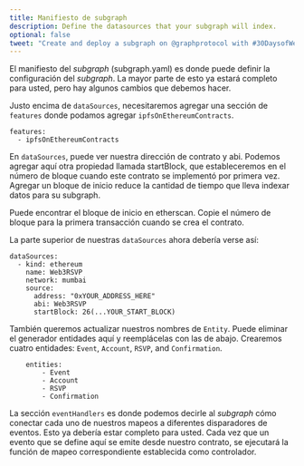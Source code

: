 ```yaml
---
title: Manifiesto de subgraph
description: Define the datasources that your subgraph will index.
optional: false
tweet: "Create and deploy a subgraph on @graphprotocol with #30DaysofWeb3 @womenbuildweb3 👾"
---
```


El manifiesto del _subgraph_ (subgraph.yaml) es donde puede definir la configuración del _subgraph_. La mayor parte de esto ya estará completo para usted, pero hay algunos cambios que debemos hacer.

Justo encima de `dataSources`, necesitaremos agregar una sección de `features` donde podamos agregar `ipfsOnEthereumContracts`.

```
features:
  - ipfsOnEthereumContracts
```

En `dataSources`, puede ver nuestra dirección de contrato y abi. Podemos agregar aquí otra propiedad llamada startBlock, que estableceremos en el número de bloque cuando este contrato se implementó por primera vez. Agregar un bloque de inicio reduce la cantidad de tiempo que lleva indexar datos para su subgraph.

Puede encontrar el bloque de inicio en etherscan. Copie el número de bloque para la primera transacción cuando se crea el contrato.

La parte superior de nuestras `dataSources` ahora debería verse así:

```
dataSources:
  - kind: ethereum
    name: Web3RSVP
    network: mumbai
    source:
      address: "0xYOUR_ADDRESS_HERE"
      abi: Web3RSVP
      startBlock: 26(...YOUR_START_BLOCK)
```

También queremos actualizar nuestros nombres de `Entity`. Puede eliminar el generador entidades aquí y reemplácelas con las de abajo. Crearemos cuatro entidades: `Event`, `Account`, `RSVP`, and `Confirmation`.

```
    entities:
        - Event
        - Account
        - RSVP
        - Confirmation
```

La sección `eventHandlers` es donde podemos decirle al _subgraph_ cómo conectar cada uno de nuestros mapeos a diferentes disparadores de eventos. Esto ya debería estar completo para usted. Cada vez que un evento que se define aquí se emite desde nuestro contrato, se ejecutará la función de mapeo correspondiente establecida como controlador.
